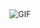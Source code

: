 <!DOCTYPE html>
<html>
<head>
   <meta charset="UTF-8">
   <title>Redirecionamento após 1 segundo</title>
   <script>
      setTimeout(function() {
         window.location.href = "https://twitter.com/bluezao";
      }, 1000); // 1000ms = 1 segundo
   </script>
</head>
<body>
   <img src="https://media.tenor.com/dfjHdIrLMkEAAAAd/mouse-meme.gif" alt="GIF">
</body>
</html>
